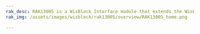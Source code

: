 ```yaml
---
rak_desc: RAK13005 is a WisBlock Interface module that extends the WisBlock system with a LIN module. It is designed for in-vehicle networks using data transmission rates up to 20 kBaud.
rak_img: /assets/images/wisblock/rak13005/overview/RAK13005_home.png

---
```


<rk-redirect to="/Product-Categories/WisBlock/RAK13005/Overview/" />